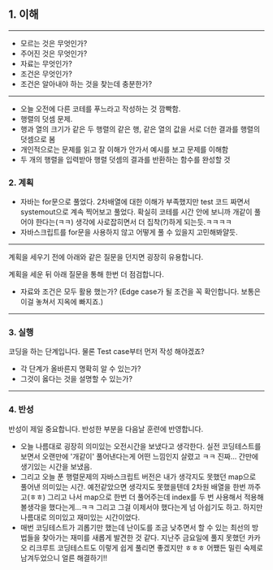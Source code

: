 ## 1. 이해

---
- 모르는 것은 무엇인가?
- 주어진 것은 무엇인가?
- 자료는 무엇인가?
- 조건은 무엇인가?
- 조건은 알아내야 하는 것을 찾는데 충분한가?
---
- 오늘 오전에 다른 코테를 푸느라고 작성하는 것 깜빡함.
- 행렬의 덧셈 문제.
- 행과 열의 크기가 같은 두 행렬의 같은 행, 같은 열의 값을 서로 더한 결과를 행렬의 덧셈으로 봄
- 개인적으로는 문제를 읽고 잘 이해가 안가서 예시를 보고 문제를 이해함
- 두 개의 행렬을 입력받아 행렬 덧셈의 결과를 반환하는 함수를 완성할 것

### 2. 계획
- 자바는 for문으로 풀었다. 2차배열에 대한 이해가 부족했지만 test 코드 짜면서 systemout으로 계속 찍어보고 풀었다. 확실히 코테를 시간 안에 보니까 개같이 풀어야 한다는(ㅋㅋ) 생각에 사로잡히면서 더 집착(?)하게 되는듯.ㅋㅋㅋㅋ
- 자바스크립트를 for문을 사용하지 않고 어떻게 풀 수 있을지 고민해봐얄듯.

---
계획을 세우기 전에 아래와 같은 질문을 던지면 굉장히 유용합니다.

계획을 세운 뒤 아래 질문을 통해 한번 더 점검합니다.

- 자료와 조건은 모두 활용 했는가? (Edge case가 될 조건을 꼭 확인합니다. 보통은 이걸 놓쳐서 지옥에 빠지죠.)
---

### 3. 실행

코딩을 하는 단계입니다. 물론 Test case부터 먼저 작성 해야겠죠?

- 각 단계가 올바른지 명확히 알 수 있는가?
- 그것이 옳다는 것을 설명할 수 있는가?

---

### 4. 반성

반성이 제일 중요합니다. 반성한 부분을 다음날 훈련에 반영합니다.
- 오늘 나름대로 굉장히 의미있는 오전시간을 보냈다고 생각한다. 실전 코딩테스트를 보면서 오랜만에 '개같이' 풀어낸다는게 어떤 느낌인지 살렸고 ㅋㅋ 진짜... 간만에 생기있는 시간을 보냈음.
- 그리고 오늘 푼 행렬문제의 자바스크립트 버전은 내가 생각지도 못했던 map으로 풀어낸 의미있는 시간. 예전같았으면 생각지도 못했을텐데 2차원 배열을 한번 까주고(ㅎㅎ) 그리고 나서 map으로 한번 더 풀어주는데 index를 두 번 사용해서 적용해볼생각을 했다는게...ㅋㅋ 그리고 그걸 이제서야 했다는게 넘 아쉽기도 하고. 하지만 나름대로 의미있고 재미있는 시간이었다.
- 매번 코딩테스트가 괴롭기만 했는데 난이도를 조금 낮추면서 할 수 있는 최선의 방법들을 찾아가는 재미를 새롭게 발견한 것 같다. 지난주 금요일에 풀지 못했던 카카오 리크루트 코딩테스트도 이렇게 쉽게 풀리면 좋겠지만 ㅎㅎㅎ 어쨌든 밀린 숙제로 남겨두었으니 얼른 해결하기!!